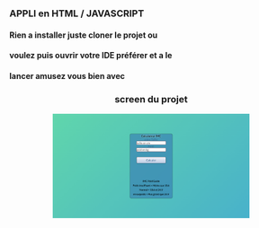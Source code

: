 ### APPLI en HTML / JAVASCRIPT


#### Rien a installer juste cloner le projet ou 

#### voulez puis ouvrir votre IDE préférer et a le 

#### lancer amusez vous bien avec  



### <p align="center"> screen du projet</p>

<p align="center">
<img src="https://github.com/peter-centini/calculer-IMC/blob/main/screen.png" width="350" title="screen du projet"></p>
